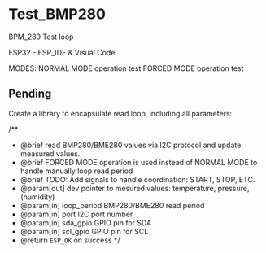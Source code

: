 # Test_BMP280
BPM_280 Test loop

ESP32 - ESP_IDF & Visual Code

MODES: 
NORMAL MODE operation test
FORCED MODE operation test

## Pending
Create a library to encapsulate read loop, including all parameters:

/**
 * @brief read BMP280/BME280 values via I2C protocol and update measured values.
 * @brief FORCED MODE operation is used instead of NORMAL MODE to handle manually loop read period
 * @brief TODO: Add signals to handle coordination: START, STOP, ETC.
 * @param[out] dev pointer to mesured values: temperature, pressure, (humidity)
 * @param[in] loop_period BMP280/BME280 read period
 * @param[in] port I2C port number
 * @param[in] sda_gpio GPIO pin for SDA
 * @param[in] scl_gpio GPIO pin for SCL
 * @return `ESP_OK` on success
 */

